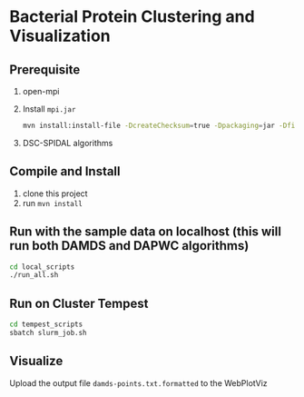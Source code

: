 # Bacterial Protein Clustering and Visualization

## Prerequisite

1. open-mpi

2. Install `mpi.jar`
    ```bash
    mvn install:install-file -DcreateChecksum=true -Dpackaging=jar -Dfile=<path-to>/mpi.jar -DgroupId=ompi -DartifactId=ompijavabinding -Dversion=<version>
    ```

3. DSC-SPIDAL algorithms

## Compile and Install

1. clone this project
2. run `mvn install`

## Run with the sample data on localhost (this will run both DAMDS and DAPWC algorithms)

```bash
cd local_scripts
./run_all.sh
```

## Run on Cluster Tempest
```bash
cd tempest_scripts
sbatch slurm_job.sh
```

## Visualize

Upload the output file `damds-points.txt.formatted` to the WebPlotViz
